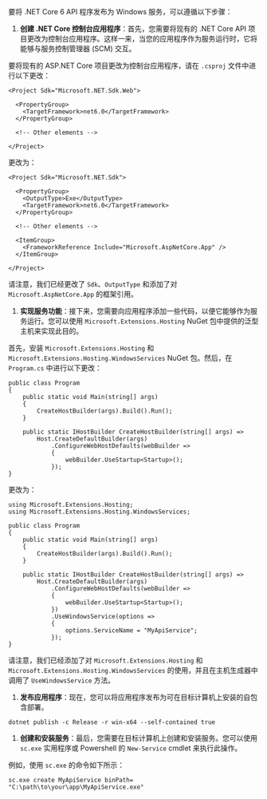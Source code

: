要将 .NET Core 6 API 程序发布为 Windows 服务，可以遵循以下步骤：

1. **创建 .NET Core 控制台应用程序**：首先，您需要将现有的 .NET Core API 项目更改为控制台应用程序。这样一来，当您的应用程序作为服务运行时，它将能够与服务控制管理器 (SCM) 交互。

要将现有的 ASP.NET Core 项目更改为控制台应用程序，请在 `.csproj` 文件中进行以下更改：

```
<Project Sdk="Microsoft.NET.Sdk.Web">

  <PropertyGroup>
    <TargetFramework>net6.0</TargetFramework>
  </PropertyGroup>

  <!-- Other elements -->

</Project>
```

更改为：

```
<Project Sdk="Microsoft.NET.Sdk">

  <PropertyGroup>
    <OutputType>Exe</OutputType>
    <TargetFramework>net6.0</TargetFramework>
  </PropertyGroup>

  <!-- Other elements -->

  <ItemGroup>
    <FrameworkReference Include="Microsoft.AspNetCore.App" />
  </ItemGroup>

</Project>
```

请注意，我们已经更改了 `Sdk`、`OutputType` 和添加了对 `Microsoft.AspNetCore.App` 的框架引用。

1. **实现服务功能**：接下来，您需要向应用程序添加一些代码，以便它能够作为服务运行。您可以使用 `Microsoft.Extensions.Hosting` NuGet 包中提供的泛型主机来实现此目的。

首先，安装 `Microsoft.Extensions.Hosting` 和 `Microsoft.Extensions.Hosting.WindowsServices` NuGet 包。然后，在 `Program.cs` 中进行以下更改：

```
public class Program
{
    public static void Main(string[] args)
    {
        CreateHostBuilder(args).Build().Run();
    }

    public static IHostBuilder CreateHostBuilder(string[] args) =>
        Host.CreateDefaultBuilder(args)
            .ConfigureWebHostDefaults(webBuilder =>
            {
                webBuilder.UseStartup<Startup>();
            });
}
```

更改为：

```
using Microsoft.Extensions.Hosting;
using Microsoft.Extensions.Hosting.WindowsServices;

public class Program
{
    public static void Main(string[] args)
    {
        CreateHostBuilder(args).Build().Run();
    }

    public static IHostBuilder CreateHostBuilder(string[] args) =>
        Host.CreateDefaultBuilder(args)
            .ConfigureWebHostDefaults(webBuilder =>
            {
                webBuilder.UseStartup<Startup>();
            })
            .UseWindowsService(options =>
            {
                options.ServiceName = "MyApiService";
            });
}
```

请注意，我们已经添加了对 `Microsoft.Extensions.Hosting` 和 `Microsoft.Extensions.Hosting.WindowsServices` 的使用，并且在主机生成器中调用了 `UseWindowsService` 方法。

1. **发布应用程序**：现在，您可以将应用程序发布为可在目标计算机上安装的自包含部署。

```
dotnet publish -c Release -r win-x64 --self-contained true
```

1. **创建和安装服务**：最后，您需要在目标计算机上创建和安装服务。您可以使用 `sc.exe` 实用程序或 Powershell 的 `New-Service` cmdlet 来执行此操作。

例如，使用 `sc.exe` 的命令如下所示：

```
sc.exe create MyApiService binPath= "C:\path\to\your\app\MyApiService.exe"
```